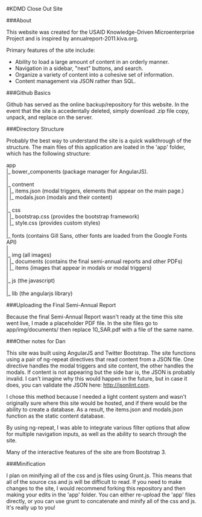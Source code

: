 #KDMD Close Out Site

###About

This website was created for the USAID Knowledge-Driven Microenterprise Project and is inspired by annualreport-2011.kiva.org.

Primary features of the site include:

* Ability to load a large amount of content in an orderly manner.
* Navigation in a sidebar, "next" buttons, and search.
* Organize a variety of content into a cohesive set of information.
* Content management via JSON rather than SQL.

###Github Basics

Github has served as the online backup/repository for this website. In the event that the site is accedentally deleted, simply download .zip file copy, unpack, and replace on the server.

###Directory Structure

Probably the best way to understand the site is a quick walkthrough of the structure. The main files of this application are loated in the 'app' folder, which has the following structure:

app<br>
  |_ bower_components (package manager for AngularJS).<br>
  |<br>
  |_ contnent<br>
  |   |_ items.json (modal triggers, elements that appear on the main page.)<br>
  |   |_ modals.json (modals and their content)<br>
  |<br>
  |_ css<br>
  |   |_ bootstrap.css (provides the bootstrap framework)<br>
  |   |_ style.css (provides custom styles)<br>
  |<br>
  |_ fonts (contains Gill Sans, other fonts are loaded from the Google Fonts API)<br>
  |<br>
  |_ img (all images)<br>
  |   |_ documents (contains the final semi-annual reports and other PDFs)<br>
  |   |_ items (images that appear in modals or modal triggers)<br>
  |<br>
  |_ js (the javascript)<br>
  |<br>
  |_ lib (the angularjs library)<br>
  
  
###Uploading the Final Semi-Annual Report

Because the final Semi-Annual Report wasn't ready at the time this site went live, I made a placeholder PDF file. In the site files go to app/img/documents/ then replace 10_SAR.pdf with a file of the same name.

###Other notes for Dan

This site was built using AngularJS and Twitter Bootstrap. The site functions using a pair of ng-repeat directives that read content from a JSON file. One directive handles the modal triggers and site content, the other handles the modals. If content is not appearing but the side bar is, the JSON is probably invalid. I can't imagine why this would happen in the future, but in case it does, you can validate the JSON here: http://jsonlint.com.

I chose this method because I needed a light content system and wasn't originally sure where this site would be hosted, and if there would be the ability to create a database. As a result, the items.json and modals.json function as the static content database.

By using ng-repeat, I was able to integrate various filter options that allow for multiple navigation inputs, as well as the ability to search through the site.

Many of the interactive features of the site are from Bootstrap 3.

###Minification

I plan on minifying all of the css and js files using Grunt.js. This means that all of the source css and js will be difficult to read. If you need to make changes to the site, I would recommend forking this repository and then making your edits in the 'app' folder. You can either re-upload the 'app' files directly, or you can use grunt to concatenate and minify all of the css and js. It's really up to you!
